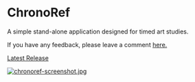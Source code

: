 # ChronoRef
A simple stand-alone application designed for timed art studies.

If you have any feedback, please leave a comment [here.](https://github.com/MikeGillotti/chronoref/discussions)

[Latest Release](https://github.com/MikeGillotti/chronoref/releases/tag/v0.1.0)


[![chronoref-screenshot.jpg](https://i.postimg.cc/vBFBZmTS/chronoref-screenshot.jpg)](https://postimg.cc/p9Cx0RDD)
